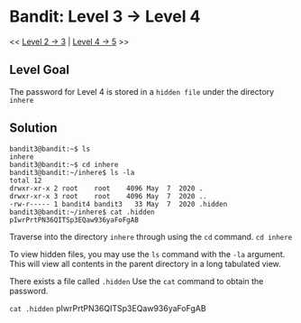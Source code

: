 # Bandit: Level 3 -> Level 4
<< [Level 2 -> 3](https://github.com/Dennis-Dang/OverTheWire/blob/main/0_bandit/level_02-03.md) | [Level 4 -> 5](https://github.com/Dennis-Dang/OverTheWire/blob/main/0_bandit/level_04-05.md) >>

## Level Goal 
The password for Level 4 is stored in a `hidden file` under the directory `inhere`

## Solution
```console
bandit3@bandit:~$ ls
inhere
bandit3@bandit:~$ cd inhere
bandit3@bandit:~/inhere$ ls -la
total 12
drwxr-xr-x 2 root    root    4096 May  7  2020 .
drwxr-xr-x 3 root    root    4096 May  7  2020 ..
-rw-r----- 1 bandit4 bandit3   33 May  7  2020 .hidden
bandit3@bandit:~/inhere$ cat .hidden
pIwrPrtPN36QITSp3EQaw936yaFoFgAB
```

Traverse into the directory `inhere` through using the `cd` command.
`cd inhere`

To view hidden files, you may use the `ls` command with the `-la` argument. This will view all contents in the parent directory in a long tabulated view.

There exists a file called `.hidden`
Use the `cat` command to obtain the password.

`cat .hidden`
pIwrPrtPN36QITSp3EQaw936yaFoFgAB
